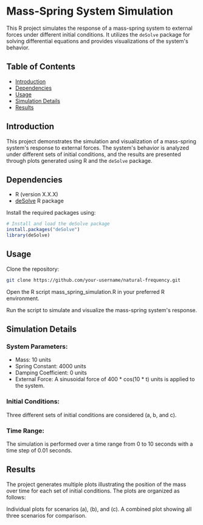 # Mass-Spring System Simulation

This R project simulates the response of a mass-spring system to external forces under different initial conditions. It utilizes the `deSolve` package for solving differential equations and provides visualizations of the system's behavior.

## Table of Contents

- [Introduction](#introduction)
- [Dependencies](#dependencies)
- [Usage](#usage)
- [Simulation Details](#simulation-details)
- [Results](#results)
  
## Introduction

This project demonstrates the simulation and visualization of a mass-spring system's response to external forces. The system's behavior is analyzed under different sets of initial conditions, and the results are presented through plots generated using R and the `deSolve` package.

## Dependencies

- R (version X.X.X)
- [deSolve](https://cran.r-project.org/web/packages/deSolve/index.html) R package

Install the required packages using:

```R
# Install and load the deSolve package
install.packages("deSolve")
library(deSolve)
```

## Usage
Clone the repository:

```bash
git clone https://github.com/your-username/natural-frequency.git
```
Open the R script mass_spring_simulation.R in your preferred R environment.

Run the script to simulate and visualize the mass-spring system's response.

## Simulation Details

### System Parameters:

- Mass: 10 units
- Spring Constant: 4000 units
- Damping Coefficient: 0 units
- External Force: A sinusoidal force of 400 * cos(10 * t) units is applied to the system.

### Initial Conditions:
Three different sets of initial conditions are considered (a, b, and c).

### Time Range:
The simulation is performed over a time range from 0 to 10 seconds with a time step of 0.01 seconds.

## Results
The project generates multiple plots illustrating the position of the mass over time for each set of initial conditions. The plots are organized as follows:

Individual plots for scenarios (a), (b), and (c).
A combined plot showing all three scenarios for comparison.
